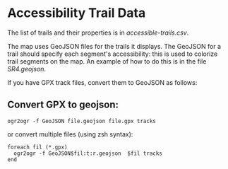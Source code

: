 # Accessibility Trail Data

The list of trails and their properties is in *accessible-trails.csv*.

The map uses GeoJSON files for the trails it displays.
The GeoJSON for a trail should specify each segment's accessibility:
this is used to colorize trail segments on the map.
An example of how to do this is in the file *SR4.geojson*.

If you have GPX track files, convert them to GeoJSON as follows:

## Convert GPX to geojson:

```
ogr2ogr -f GeoJSON file.geojson file.gpx tracks
```

or convert multiple files (using zsh syntax):

```
foreach fil (*.gpx)
  ogr2ogr -f GeoJSON$fil:t:r.geojson  $fil tracks
end

```


